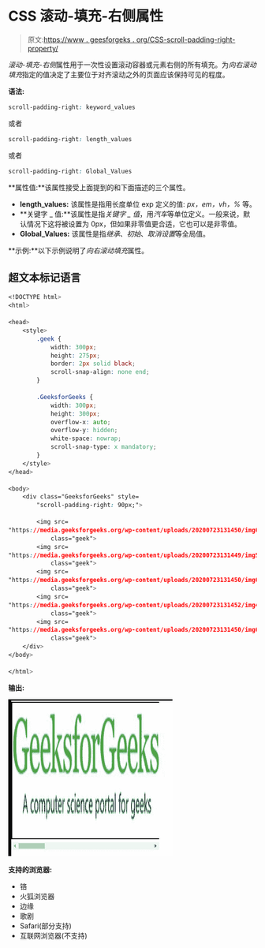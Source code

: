 # CSS 滚动-填充-右侧属性

> 原文:[https://www . geesforgeks . org/CSS-scroll-padding-right-property/](https://www.geeksforgeeks.org/css-scroll-padding-right-property/)

*滚动-填充-右侧*属性用于一次性设置滚动容器或元素右侧的所有填充。为*向右滚动填充*指定的值决定了主要位于对齐滚动之外的页面应该保持可见的程度。

**语法:**

```css
scroll-padding-right: keyword_values
```

或者

```css
scroll-padding-right: length_values
```

或者

```css
scroll-padding-right: Global_Values
```

**属性值:**该属性接受上面提到的和下面描述的三个属性。

*   **length_values:** 该属性是指用长度单位 exp 定义的值: *px，em，vh，%* 等。
*   **关键字 _ 值:**该属性是指*关键字 _ 值*，用*汽车*等单位定义。一般来说，默认情况下这将被设置为 0px，但如果非零值更合适，它也可以是非零值。
*   **Global_Values:** 该属性是指*继承*、*初始*、*取消设置*等全局值。

**示例:**以下示例说明了*向右滚动填充*属性。

## 超文本标记语言

```css
<!DOCTYPE html>
<html>

<head>
    <style>
        .geek {
            width: 300px;
            height: 275px;
            border: 2px solid black;
            scroll-snap-align: none end;
        }

        .GeeksforGeeks {
            width: 300px;
            height: 300px;
            overflow-x: auto;
            overflow-y: hidden;
            white-space: nowrap;
            scroll-snap-type: x mandatory;
        }
    </style>
</head>

<body>
    <div class="GeeksforGeeks" style=
        "scroll-padding-right: 90px;">

        <img src=
"https://media.geeksforgeeks.org/wp-content/uploads/20200723131450/img6-300x82.png"
            class="geek">
        <img src=
"https://media.geeksforgeeks.org/wp-content/uploads/20200723131449/img5.jpeg"
            class="geek">
        <img src=
"https://media.geeksforgeeks.org/wp-content/uploads/20200723131450/img6-300x82.png"
            class="geek">
        <img src=
"https://media.geeksforgeeks.org/wp-content/uploads/20200723131452/img4-300x167.png"
            class="geek">
        <img src=
"https://media.geeksforgeeks.org/wp-content/uploads/20200723131450/img6-300x82.png"
            class="geek">
    </div>
</body>

</html>
```

**输出:**

![](img/268af6f149a549ef3a7e47b5253cb373.png)

**支持的浏览器:**

*   铬
*   火狐浏览器
*   边缘
*   歌剧
*   Safari(部分支持)
*   互联网浏览器(不支持)